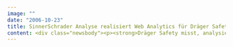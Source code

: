 ```yaml
---
image: ""
date: "2006-10-23"
title: SinnerSchrader Analyse realisiert Web Analytics für Dräger Safety
content: <div class="newsbody"><p><strong>Dräger Safety misst, analysiert und steuert den Erfolg seiner internationalen Website draeger.com jetzt mit Hilfe von WebSideStory HBX Analytics. SinnerSchrader Analyse hat den Lübecker Sicherheitstechnikhersteller während des gesamten Web-Analytics-Projektes von der Beratung bis zur Integration webanalytischer Key-Performance-Indikatoren (KPI) begleitet.</strong></p><p>Über die Website draeger.com generiert das Unternehmen der Dräger-Gruppe Interessenten für seine umfangreiche Produktpalette. Die Website wendet sich an potenzielle Kunden in mehr als 80 Ländern und umfasst rund 130.000 einzelne Seiten. Dräger Safety entwickelt, produziert und vertreibt Geräte und Dienstleistungen im Bereich der Sicherheitstechnik.</p><p>Über die Nutzungsbeobachtung hinaus nutzt Dräger Safety sein Web Controlling auch für die Optimierung von internationalen Onlinekampagnen. Das Ziel ist ein durchgängiges Tracking von der Werbung bis zur Kontaktaufnahme, online wie offline. Die Komplexität der Website und die heterogene Zielgruppe –vom Feuerwehrmann bis zum Chemieprofessor –stellen zudem höchste Anforderungen an Segmentierung, Verhaltensanalysen und Usabilitytesting.</p><p>Besonders wertvoll ist für Dräger Safety die Möglichkeit, über eine Schnittstelle direkt aus Excel auf das Data-Warehouse zugreifen zu können, um webanalytische Key-Perfomance-Indikatoren in betriebswirtschaftliche Scorecards zu importieren. Dräger Safety hat sich aufgrund der Leistungsfähigkeit und Benutzerfreundlichkeit von WebSideStory HBX Analytics für diese Lösung im Bereich Web Analytics entschieden.</p><p>Am Mittwoch, 25. Oktober stellt Michael Bocks, Projektmanager Corporate Communications bei Dräger Safety, auf dem Fachkongress Internet World in München das Projekt im Detail vor.</p><p><a class="news-backlink" href="/de/"><svg class="svg-ico svg-ico--arrow-left"><use xlink&#58;href="#arrow-down"></use></svg>Zurück zur Presse Übersicht</a></p></div>
---
```

